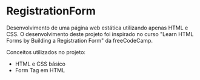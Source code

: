 # RegistrationForm

Desenvolvimento de uma página web estática utilizando apenas HTML e CSS. O desenvolvimento deste projeto foi inspirado no curso "Learn HTML Forms by Building a Registration Form" da freeCodeCamp.

Conceitos utilizados no projeto:

- HTML e CSS básico
- Form Tag em HTML